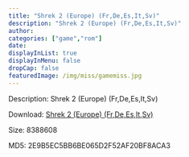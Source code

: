 ```yaml
---
title: "Shrek 2 (Europe) (Fr,De,Es,It,Sv)"
description: "Shrek 2 (Europe) (Fr,De,Es,It,Sv)"
author: 
categories: ["game","rom"]
date: 
displayInList: true
displayInMenu: false
dropCap: false
featuredImage: /img/miss/gamemiss.jpg
---
```


Description: Shrek 2 (Europe) (Fr,De,Es,It,Sv)

Download: <a style="text-decoration:underline;" href="https://mega.nz/#!CGJWACZS!FKZKbrNdUEogXC9rw_4fbhSBrQERmp51mmXWgCKwYU0" target = "_blank" rel = "nofollow" > Shrek 2 (Europe) (Fr,De,Es,It,Sv)</a>

Size: 8388608

MD5: 2E9B5EC5BB6BE065D2F52AF20BF8ACA3

